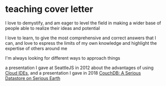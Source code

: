 # teaching cover letter

I love to demystify, and am eager to level the field in making a wider base of people able to realize their ideas and potential

I love to learn, to give the most comprehensive and correct answers that I can, and love to espress the limits of my own knowledge and highlight the expertise of others around me

I'm always looking for different ways to approach things

a presentation I gave at SeattleJS in 2012 about the advantages of using [Cloud IDEs][], and a presentation I gave in 2018 [CouchDB: A Serious Datastore on Serious Earth][]

[Cloud IDEs]: https://docs.google.com/presentation/d/1ckoGhFPK7mYdda58EBSKQAGz0qE2eKhRCQOUr9BOYBY/edit
[CouchDB: A Serious Datastore on Serious Earth]: https://docs.google.com/presentation/d/1AvIWRELdkOhLYAqHa550YgO19F4I39-4iP7P2N4WTVE/edit
